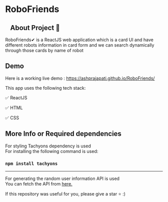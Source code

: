 <h1>RoboFriends</h1>


<h2><a id="user-content-about-project-" class="anchor" aria-hidden="true" href="#about-project-"><svg class="octicon octicon-link" viewBox="0 0 16 16" version="1.1" width="16" height="16" aria-hidden="true"></svg></a>About Project <g-emoji class="g-emoji" alias="memo" fallback-src="https://github.githubassets.com/images/icons/emoji/unicode/1f4dd.png">📝</g-emoji></h2>
<p>RoboFriends✔ is a ReactJS web application which is a card UI and have different robots information in card form and we can search dynamically through those cards by name of robot</p>

<h2>Demo</h2>

<p>Here is a working live demo : <a href="https://ashprajapati.github.io/RoboFriends/" rel="nofollow">https://ashprajapati.github.io/RoboFriends/</a></p>

<p>This app uses the following tech stack:</p>
<p><g-emoji class="g-emoji" alias="white_check_mark" fallback-src="https://github.githubassets.com/images/icons/emoji/unicode/2705.png">✅</g-emoji> ReactJS</p>
<p><g-emoji class="g-emoji" alias="white_check_mark" fallback-src="https://github.githubassets.com/images/icons/emoji/unicode/2705.png">✅</g-emoji> HTML</p>
<p><g-emoji class="g-emoji" alias="white_check_mark" fallback-src="https://github.githubassets.com/images/icons/emoji/unicode/2705.png">✅</g-emoji> CSS</p>


<h2>More Info or Required dependencies</h2>
<p>For styling Tachyons dependency is used<br>
For installing the following command is used:</p>

### `npm install tachyons`

<hr>
<p>For generating the random user information API is used<br>
You can fetch the API from <a href="https://jsonplaceholder.typicode.com/users" rel="nofollow">here.</a></p>

  
<p>If this repository was useful for you, please give a star <g-emoji class="g-emoji" alias="star" fallback-src="https://github.githubassets.com/images/icons/emoji/unicode/2b50.png">⭐</g-emoji> :)</p>
